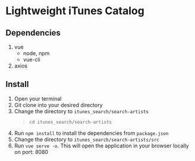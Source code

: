 # Lightweight iTunes Catalog

## Dependencies

1. vue
	- node, npm
	- vue-cli
2. axios

## Install
1. Open your terminal
2. Git clone into your desired directory 
3. Change the directory to ```itunes_search/search-artists``` 
	> ```cd itunes_search/search-artists ```
4. Run ```npm install``` to install the dependencies from ```package.json```
5. Change the directory to ```itunes_search/search-artists/src```
6. Run ```vue serve -o```. This will open the application in your browser locally on port: 8080

